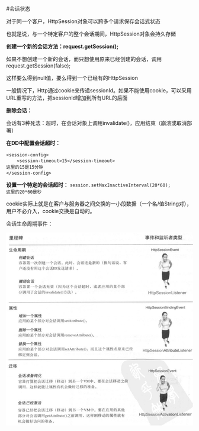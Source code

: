 #会话状态

对于同一个客户，HttpSession对象可以跨多个请求保存会话式状态

也就是说，与一个特定客户的整个会话期间，HttpSession对象会持久存储

**创建一个新的会话方法：request.getSession();**

如果不想创建一个新的会话，而只想使用原来已经创建的会话，调用request.getSession(false);

这样要么得到null值，要么得到一个已经有的HttpSession

一般情况下，Http通过cookie来传递sessionId。如果不能使用cookie，可以采用URL重写的方法，把sessionId增加到所有URL的后面

**删除会话：**

会话有3种死法：超时，在会话对象上调用invalidate()，应用结束（崩溃或取消部署）

**在DD中配置会话超时：**
```
<session-config>
    <session-timeout>15</session-timeout>                            这里的15是15分钟
</session-config>
```

**设置一个特定的会话超时：**
`
session.setMaxInactiveInterval(20*60);                                      这里的20*60是秒
`

cookie实际上就是在客户与服务器之间交换的一小段数据（一个名/值String对），用户不必介入，cookie交换是自动的。

会话生命周期事件：

![image](https://github.com/yuanxingkefou/Learn-to-Java/blob/master/Reading%20Notes/IT/Head%20First%20Servlet%20-%20JSP/image/Session.png)

